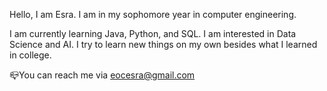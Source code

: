 Hello, I am Esra. I am in my sophomore year in computer engineering. 

I am currently learning Java, Python, and SQL.
I am interested in Data Science and AI.
I try to learn new things on my own besides what I learned in college.

📪You can reach me via eocesra@gmail.com
